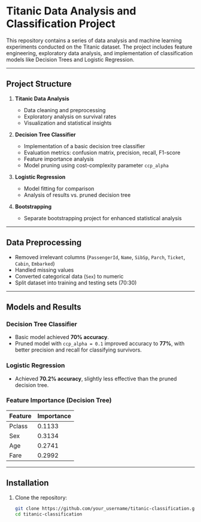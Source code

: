 # Titanic Data Analysis and Classification Project

This repository contains a series of data analysis and machine learning experiments conducted on the Titanic dataset. The project includes feature engineering, exploratory data analysis, and implementation of classification models like Decision Trees and Logistic Regression.

---

## Project Structure

1. **Titanic Data Analysis**  
   - Data cleaning and preprocessing
   - Exploratory analysis on survival rates
   - Visualization and statistical insights

2. **Decision Tree Classifier**  
   - Implementation of a basic decision tree classifier
   - Evaluation metrics: confusion matrix, precision, recall, F1-score
   - Feature importance analysis
   - Model pruning using cost-complexity parameter `ccp_alpha`

3. **Logistic Regression**  
   - Model fitting for comparison
   - Analysis of results vs. pruned decision tree

4. **Bootstrapping**  
   - Separate bootstrapping project for enhanced statistical analysis

---

## Data Preprocessing

- Removed irrelevant columns (`PassengerId`, `Name`, `SibSp`, `Parch`, `Ticket`, `Cabin`, `Embarked`)
- Handled missing values
- Converted categorical data (`Sex`) to numeric
- Split dataset into training and testing sets (70:30)

---

## Models and Results

### Decision Tree Classifier
- Basic model achieved **70% accuracy**.
- Pruned model with `ccp_alpha = 0.1` improved accuracy to **77%**, with better precision and recall for classifying survivors.

### Logistic Regression
- Achieved **70.2% accuracy**, slightly less effective than the pruned decision tree.

### Feature Importance (Decision Tree)
| Feature | Importance |
|---------|------------|
| Pclass  | 0.1133     |
| Sex     | 0.3134     |
| Age     | 0.2741     |
| Fare    | 0.2992     |

---

## Installation

1. Clone the repository:
   ```bash
   git clone https://github.com/your_username/titanic-classification.git
   cd titanic-classification
